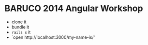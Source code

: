 # BARUCO 2014 Angular Workshop

* clone it
* bundle it
* `rails s` it
* `open http://localhost:3000/my-name-is/'
